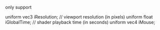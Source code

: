 only support

uniform vec3      iResolution;     // viewport resolution (in pixels)
uniform float     iGlobalTime;     // shader playback time (in seconds)
uniform vec4      iMouse;  

